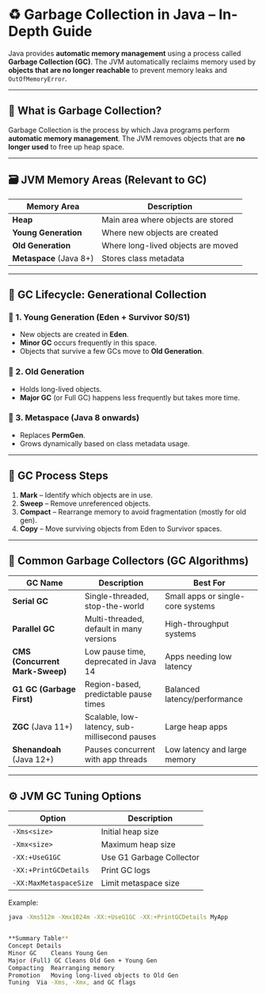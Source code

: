 # ♻️ Garbage Collection in Java – In-Depth Guide

Java provides **automatic memory management** using a process called **Garbage Collection (GC)**. The JVM automatically reclaims memory used by **objects that are no longer reachable** to prevent memory leaks and `OutOfMemoryError`.

---

## 🧠 What is Garbage Collection?

Garbage Collection is the process by which Java programs perform **automatic memory management**. The JVM removes objects that are **no longer used** to free up heap space.

---

## 🗃️ JVM Memory Areas (Relevant to GC)

| Memory Area      | Description                               |
|------------------|-------------------------------------------|
| **Heap**         | Main area where objects are stored        |
| **Young Generation** | Where new objects are created         |
| **Old Generation**   | Where long-lived objects are moved    |
| **Metaspace** (Java 8+) | Stores class metadata             |

---

## 🚀 GC Lifecycle: Generational Collection

### 🔹 1. **Young Generation (Eden + Survivor S0/S1)**
- New objects are created in **Eden**.
- **Minor GC** occurs frequently in this space.
- Objects that survive a few GCs move to **Old Generation**.

### 🔹 2. **Old Generation**
- Holds long-lived objects.
- **Major GC** (or Full GC) happens less frequently but takes more time.
  
### 🔹 3. **Metaspace (Java 8 onwards)**
- Replaces **PermGen**.
- Grows dynamically based on class metadata usage.

---

## 🧪 GC Process Steps

1. **Mark** – Identify which objects are in use.
2. **Sweep** – Remove unreferenced objects.
3. **Compact** – Rearrange memory to avoid fragmentation (mostly for old gen).
4. **Copy** – Move surviving objects from Eden to Survivor spaces.

---

## 🧰 Common Garbage Collectors (GC Algorithms)

| GC Name         | Description                                       | Best For                          |
|------------------|---------------------------------------------------|-----------------------------------|
| **Serial GC**     | Single-threaded, stop-the-world                  | Small apps or single-core systems |
| **Parallel GC**   | Multi-threaded, default in many versions         | High-throughput systems           |
| **CMS (Concurrent Mark-Sweep)** | Low pause time, deprecated in Java 14 | Apps needing low latency          |
| **G1 GC (Garbage First)** | Region-based, predictable pause times     | Balanced latency/performance      |
| **ZGC** (Java 11+) | Scalable, low-latency, sub-millisecond pauses  | Large heap apps                   |
| **Shenandoah** (Java 12+) | Pauses concurrent with app threads        | Low latency and large memory      |

---

## ⚙️ JVM GC Tuning Options

| Option | Description |
|--------|-------------|
| `-Xms<size>` | Initial heap size |
| `-Xmx<size>` | Maximum heap size |
| `-XX:+UseG1GC` | Use G1 Garbage Collector |
| `-XX:+PrintGCDetails` | Print GC logs |
| `-XX:MaxMetaspaceSize` | Limit metaspace size |

Example:
```bash
java -Xms512m -Xmx1024m -XX:+UseG1GC -XX:+PrintGCDetails MyApp


**Summary Table**
Concept	Details
Minor GC	Cleans Young Gen
Major (Full) GC	Cleans Old Gen + Young Gen
Compacting	Rearranging memory
Promotion	Moving long-lived objects to Old Gen
Tuning	Via -Xms, -Xmx, and GC flags
